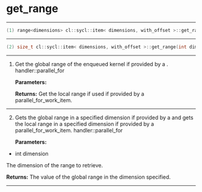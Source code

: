 # get_range

---

```cpp
(1) range<dimensions> cl::sycl::item< dimensions, with_offset >::get_range() const
```

---

```cpp
(2) size_t cl::sycl::item< dimensions, with_offset >::get_range(int dimension) const
```

---

1. Get the global range of the enqueued kernel if provided by a . handler::parallel_for

   **Parameters:**

   **Returns:** Get the local range if used if provided by a parallel_for_work_item. 

---

2. Gets the global range in a specified dimension if provided by a  and gets the local range in a specified dimension if provided by a parallel_for_work_item. handler::parallel_for

   **Parameters:**

  * int dimension

   The dimension of the range to retrieve. 

   **Returns:** The value of the global range in the dimension specified. 

---

